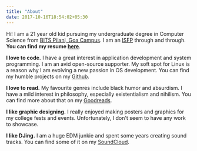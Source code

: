 ```yaml
---
title: "About"
date: 2017-10-16T18:54:02+05:30
---
```


Hi! I am a 21 year old kid pursuing my undergraduate degree in Computer Science
from [BITS Pilani, Goa Campus](http://www.bits-pilani.ac.in/Goa/). I am an
[ISFP](https://www.16personalities.com/isfp-personality) through and through.
**You can find my resume [here](/resume.pdf)**.

**I love to code.** I have a great interest in application development and
system programming. I am an avid open-source supporter. My soft spot for Linux
is a reason why I am evolving a new passion in OS development. You can find my
humble projects on my [Github](https://github.com/UtkarshMe).

**I love to read.** My favourite genres include black humor and absurdism. I
have a mild interest in philosophy, especially existentialism and nihilism. You
can find more about that on my [Goodreads](https://www.goodreads.com/utkarshme).

**I like graphic designing.** I really enjoyed making posters and graphics for
my college fests and events. Unfortunately, I don't seem to have any work to
showcase.

**I like DJing.** I am a huge EDM junkie and spent some years creating sound
tracks. You can find some of it on my
[SoundCloud](https://soundcloud.com/utkarshme).
